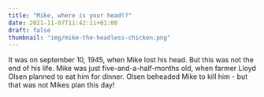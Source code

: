 ```yaml
---
title: "Mike, where is your head!?"
date: 2021-11-07T11:42:11+01:00
draft: false
thumbnail: "img/mike-the-headless-chicken.png"
---
```

It was on september 10, 1945, when Mike lost his head. But this was not the end of his life. Mike was just five-and-a-half-months old, when farmer Lloyd Olsen planned to eat him for dinner. Olsen beheaded Mike to kill him - but that was not Mikes plan this day! 
